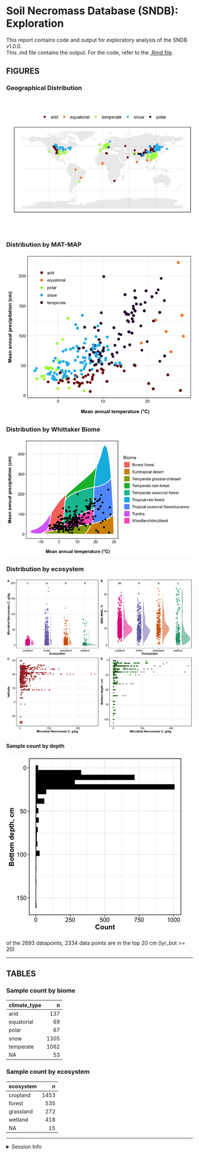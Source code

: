 Soil Necromass Database (SNDB): Exploration
================

This report contains code and output for exploratory analysis of the
SNDB v1.0.0.  
This .md file contains the output. For the code, refer to the [.Rmd
file](https://github.com/kaizadp/sndb/blob/main/exploratory/report-exploratory.md).

## FIGURES

### Geographical Distribution

![](report-exploratory_files/figure-gfm/map_data_points-1.png)<!-- -->

### Distribution by MAT-MAP

![](report-exploratory_files/figure-gfm/mat-map-1.png)<!-- -->

### Distribution by Whittaker Biome

![](report-exploratory_files/figure-gfm/whittaker-1.png)<!-- -->

### Distribution by ecosystem

![](report-exploratory_files/figure-gfm/gg-combined-distrib-1.png)<!-- -->

#### Sample count by depth

![](report-exploratory_files/figure-gfm/depth-1.png)<!-- -->

of the 2693 datapoints, 2334 data points are in the top 20 cm (lyr_bot
\>= 20)

------------------------------------------------------------------------

## TABLES

### Sample count by biome

| climate_type |    n |
|:-------------|-----:|
| arid         |  137 |
| equatorial   |   69 |
| polar        |   67 |
| snow         | 1305 |
| temperate    | 1062 |
| NA           |   53 |

### Sample count by ecosystem

| ecosystem |    n |
|:----------|-----:|
| cropland  | 1453 |
| forest    |  535 |
| grassland |  272 |
| wetland   |  418 |
| NA        |   15 |

------------------------------------------------------------------------

<details>
<summary>
Session Info
</summary>

Date run: 2024-09-19

    ## R version 4.2.1 (2022-06-23)
    ## Platform: x86_64-apple-darwin17.0 (64-bit)
    ## Running under: macOS Big Sur ... 10.16
    ## 
    ## Matrix products: default
    ## BLAS:   /Library/Frameworks/R.framework/Versions/4.2/Resources/lib/libRblas.0.dylib
    ## LAPACK: /Library/Frameworks/R.framework/Versions/4.2/Resources/lib/libRlapack.dylib
    ## 
    ## locale:
    ## [1] en_US.UTF-8/en_US.UTF-8/en_US.UTF-8/C/en_US.UTF-8/en_US.UTF-8
    ## 
    ## attached base packages:
    ## [1] stats     graphics  grDevices utils     datasets  methods   base     
    ## 
    ## other attached packages:
    ##  [1] ggdist_3.2.0          plotbiomes_0.0.0.9001 rnaturalearth_0.1.0  
    ##  [4] lubridate_1.9.2       forcats_1.0.0         stringr_1.5.0        
    ##  [7] dplyr_1.1.4           purrr_1.0.2           readr_2.1.4          
    ## [10] tidyr_1.3.1           tibble_3.2.1          ggplot2_3.5.1        
    ## [13] tidyverse_2.0.0      
    ## 
    ## loaded via a namespace (and not attached):
    ##  [1] nlme_3.1-160            sf_1.0-8                satellite_1.0.4        
    ##  [4] RColorBrewer_1.1-3      webshot_0.5.4           mapview_2.11.0         
    ##  [7] tools_4.2.1             utf8_1.2.2              R6_2.5.1               
    ## [10] AlgDesign_1.2.1         KernSmooth_2.23-20      DBI_1.1.3              
    ## [13] questionr_0.7.7         colorspace_2.0-3        raster_3.6-23          
    ## [16] withr_2.5.0             sp_1.5-0                rnaturalearthdata_0.1.0
    ## [19] tidyselect_1.2.0        leaflet_2.2.0           klaR_1.7-1             
    ## [22] compiler_4.2.1          leafem_0.2.0            cli_3.6.3              
    ## [25] labeling_0.4.2          scales_1.3.0            classInt_0.4-7         
    ## [28] proxy_0.4-27            digest_0.6.29           rmarkdown_2.21         
    ## [31] base64enc_0.1-3         pkgconfig_2.0.3         htmltools_0.5.7        
    ## [34] labelled_2.10.0         fastmap_1.1.0           highr_0.9              
    ## [37] htmlwidgets_1.6.4       rlang_1.1.4.9000        rstudioapi_0.16.0      
    ## [40] shiny_1.7.2             farver_2.1.1            generics_0.1.3         
    ## [43] combinat_0.0-8          crosstalk_1.2.0         distributional_0.3.1   
    ## [46] magrittr_2.0.3          s2_1.1.0                Rcpp_1.0.11            
    ## [49] munsell_0.5.0           fansi_1.0.3             lifecycle_1.0.3        
    ## [52] terra_1.7-46            stringi_1.7.8           yaml_2.3.5             
    ## [55] MASS_7.3-60             grid_4.2.1              promises_1.2.0.1       
    ## [58] miniUI_0.1.1.1          lattice_0.20-45         cowplot_1.1.1          
    ## [61] haven_2.5.1             hms_1.1.2               knitr_1.42             
    ## [64] pillar_1.9.0            codetools_0.2-18        stats4_4.2.1           
    ## [67] wk_0.6.0                glue_1.6.2              evaluate_0.16          
    ## [70] data.table_1.14.4       agricolae_1.3-5         png_0.1-7              
    ## [73] vctrs_0.6.5             tzdb_0.4.0              httpuv_1.6.5           
    ## [76] gtable_0.3.0            xfun_0.42               mime_0.12              
    ## [79] xtable_1.8-4            e1071_1.7-11            later_1.3.0            
    ## [82] class_7.3-20            viridisLite_0.4.1       units_0.8-0            
    ## [85] cluster_2.1.3           timechange_0.2.0        ellipsis_0.3.2

</details>
